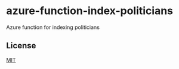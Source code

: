 # azure-function-index-politicians

Azure function for indexing politicians

## License

[MIT](LICENSE)
